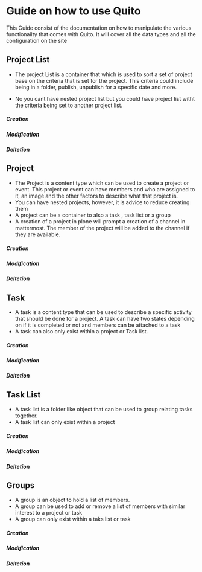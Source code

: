 Guide on how to use Quito
==========================

This Guide consist of the documentation on how to manipulate the various functionailty that comes with Quito. 
It will cover all the data types and all the configuration on the site

Project List
-------------
- The project List is a container that which is used to sort a set of project base on the criteria that is set for the project. This criteria could include being in a folder, publish, unpublish for a specific date and more.

- No you cant have nested project list but you could have project list witht the criteria being set to another project list.  

##### Creation

##### Modification

##### Deltetion

Project
--------
- The Project is a content type which can be used to create a project or event. This project or event can have members and who are assigned to it, an image and the other factors to describe what that project is. 
- You can have nested projects, however, it is advice to reduce creating them
- A project can be a container to also a task , task list or a group
- A creation of a project in plone will prompt a creation of a channel in mattermost. The member of the project will be added to the channel if they are available. 

##### Creation

##### Modification

##### Deltetion

Task
-----
- A task is a content type that can be used to describe a specific activity that should be done for a project. A task can have two states depending on if it is completed or not and members can be attached to a task
- A task can also only exist within a project or Task list. 

##### Creation

##### Modification

##### Deltetion

Task List
----------
- A task list is a folder like object that can be used to group relating tasks together.
- A task list can only exist within a project

##### Creation

##### Modification

##### Deltetion

Groups
------
- A group is an object to hold a list of members. 
- A group can be used to add or remove a list of members with similar interest to a project or task
- A group can only exist within a taks list or task

##### Creation

##### Modification

##### Deltetion